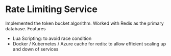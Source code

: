 # Rate Limiting Service

Implemented the token bucket algorithm. Worked with Redis as the primary database.
Features
- Lua Scripting: to avoid race condition
- Docker / Kubernetes / Azure cache for redis: to allow efficient scaling up and down of services 
